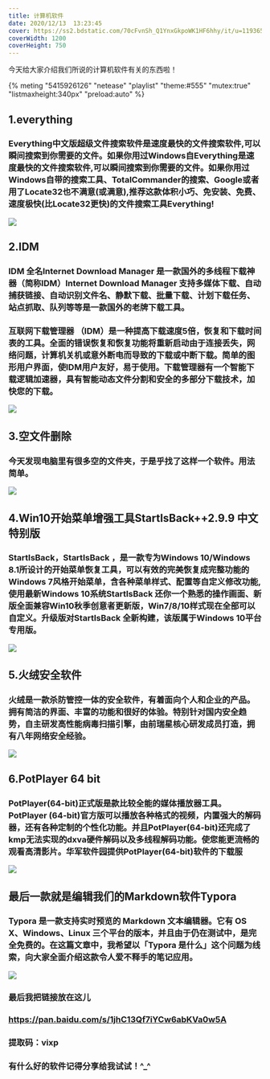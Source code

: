 ```yaml
---
title: 计算机软件
date: 2020/12/13  13:23:45
cover: https://ss2.bdstatic.com/70cFvnSh_Q1YnxGkpoWK1HF6hhy/it/u=1193652066,3819006792&fm=26&gp=0.jpg
coverWidth: 1200
coverHeight: 750
---
```

今天给大家介绍我们所说的计算机软件有关的东西啦！
<!--more-->
{% meting "5415926126" "netease" "playlist" "theme:#555" "mutex:true" "listmaxheight:340px" "preload:auto" %}

## 1.everything
### Everything中文版超级文件搜索软件是速度最快的文件搜索软件,可以瞬间搜索到你需要的文件。如果你用过Windows自Everything是速度最快的文件搜索软件,可以瞬间搜索到你需要的文件。如果你用过Windows自带的搜索工具、TotalCommander的搜索、Google或者用了Locate32也不满意(或满意),推荐这款体积小巧、免安装、免费、速度极快(比Locate32更快)的文件搜索工具Everything!
![](https://www.voidtools.com/sssmall2.gif)

## 2.IDM
### IDM 全名Internet Download Manager 是一款国外的多线程下载神器（简称IDM）Internet Download Manager 支持多媒体下载、自动捕获链接、自动识别文件名、静默下载、批量下载、计划下载任务、站点抓取、队列等等是一款国外的老牌下载工具。
### 互联网下载管理器 （IDM）是一种提高下载速度5倍，恢复和下载时间表的工具。全面的错误恢复和恢复功能将重新启动由于连接丢失，网络问题，计算机关机或意外断电而导致的下载或中断下载。简单的图形用户界面，使IDM用户友好，易于使用。下载管理器有一个智能下载逻辑加速器，具有智能动态文件分割和安全的多部分下载技术，加快您的下载。
![](http://6.pic.pc6.com/thumb/n231l02ata148412/16f5c78d61a110ac_600_0.jpeg)

## 3.空文件删除
### 今天发现电脑里有很多空的文件夹，于是乎找了这样一个软件。用法简单。
![](https://attach.52pojie.cn/forum/201808/02/092441p61kdzd2rrvr19cc.jpg)

## 4.Win10开始菜单增强工具StartIsBack++2.9.9 中文特别版
### StartIsBack，StartIsBack ，是一款专为Windows 10/Windows 8.1所设计的开始菜单恢复工具，可以有效的完美恢复成完整功能的Windows 7风格开始菜单，含各种菜单样式、配置等自定义修改功能,使用最新Windows 10系统StartIsBack 还你一个熟悉的操作画面、新版全面兼容Win10秋季创意者更新版，Win7/8/10样式现在全部可以自定义。升级版对StartIsBack 全新构建，该版属于Windows 10平台专用版。
![](http://img.songyongzhi.com/Soft/StartIsBack/StartIsBack-2.png)

## 5.火绒安全软件
### 火绒是一款杀防管控一体的安全软件，有着面向个人和企业的产品。拥有简洁的界面、丰富的功能和很好的体验。特别针对国内安全趋势，自主研发高性能病毒扫描引擎，由前瑞星核心研发成员打造，拥有八年网络安全经验。
![](http://www.xitongzhijia.net/uploads/allimg/201029/66-20102Z9400A26.jpg)

## 6.PotPlayer 64 bit
### PotPlayer(64-bit)正式版是款比较全能的媒体播放器工具。PotPlayer (64-bit)官方版可以播放各种格式的视频，内置强大的解码器，还有各种定制的个性化功能。并且PotPlayer(64-bit)还完成了kmp无法实现的dxva硬件解码以及多线程解码功能。使您能更流畅的观看高清影片。华军软件园提供PotPlayer(64-bit)软件的下载服
![](http://8.pic.pc6.com/thumb/up/2017-7/20177219176457546776530_600_0.jpg)

## 最后一款就是编辑我们的Markdown软件Typora
### Typora 是一款支持实时预览的 Markdown 文本编辑器。它有 OS X、Windows、Linux 三个平台的版本，并且由于仍在测试中，是完全免费的。在这篇文章中，我希望以「Typora 是什么」这个问题为线索，向大家全面介绍这款令人爱不释手的笔记应用。
![](http://thumb11.jfcdns.com/thumb/n131f2a723t14/16f5de5c20434ec4_600_0.jpeg)

### 最后我把链接放在这儿
### https://pan.baidu.com/s/1jhC13Qf7iYCw6abKVa0w5A
### 提取码：vixp
### 有什么好的软件记得分享给我试试！^_^
